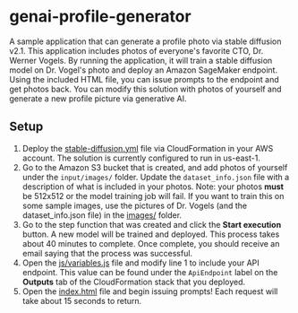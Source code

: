 # genai-profile-generator
A sample application that can generate a profile photo via stable diffusion v2.1. This application includes photos of everyone's favorite CTO, Dr. Werner Vogels. By running the application, it will train a stable diffusion  model on Dr. Vogel's photo and deploy an Amazon SageMaker endpoint. Using the included HTML file, you can issue prompts to the endpoint and get photos back. You can modify this solution with photos of yourself and generate a new profile picture via generative AI.

## Setup

1. Deploy the [stable-diffusion.yml](stable-diffusion.yml) file via CloudFormation in your AWS account. The solution is currently configured to run in us-east-1.
2. Go to the Amazon S3 bucket that is created, and add photos of yourself under the `input/images/` folder. Update the `dataset_info.json` file with a description of what is included in your photos. Note: your photos **must** be 512x512 or the model training job will fail. If you want to train this on some sample images, use the pictures of Dr. Vogels (and the dataset_info.json file) in the [images/](images/) folder.
3. Go to the step function that was created and click the **Start execution** button. A new model will be trained and deployed. This process takes about 40 minutes to complete. Once complete, you should receive an email saying that the process was successful. 
4. Open the [js/variables.js](js/variables.js) file and modify line 1 to include your API endpoint. This value can be found under the `ApiEndpoint` label on the **Outputs** tab of the CloudFormation stack that you deployed.
5. Open the  [index.html](index.html) file and begin issuing prompts! Each request will take about 15 seconds to return.



